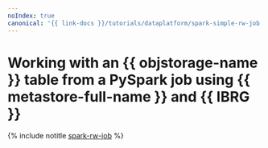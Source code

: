 ```yaml
---
noIndex: true
canonical: '{{ link-docs }}/tutorials/dataplatform/spark-simple-rw-job'
---
```


# Working with an {{ objstorage-name }} table from a PySpark job using {{ metastore-full-name }} and {{ IBRG }}

{% include notitle [spark-rw-job](../../_tutorials/dataplatform/spark/spark-rw-job.md) %}

